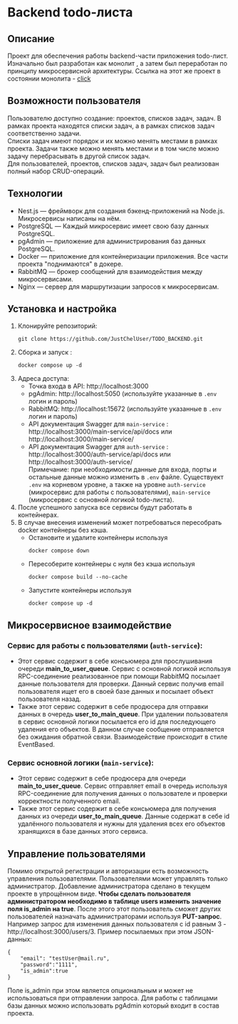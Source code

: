 # Backend todo-листа
## Описание
Проект для обеспечения работы backend-части приложения todo-лист. Изначально был разработан как монолит , а затем был переработан по принципу микросервисной архитектуры.
Ссылка на этот же проект в состоянии монолита - [click](https://github.com/JustChelUser/TODO_BACKEND_M)
## Возможности пользователя
Пользователю доступно создание: проектов, списков задач, задач. В рамках проекта находятся списки задач, а в рамках списков задач соответственно задачи.<br>
Списки задач имеют порядок и их можно менять местами в рамках проекта. Задачи также можно менять местами и в том числе можно задачу перебрасывать в другой список задач.<br>
Для пользователей, проектов, списков задач, задач был реализован полный набор CRUD-операций.
## Технологии
   - Nest.js — фреймворк для создания бэкенд-приложений на Node.js. Микросервисы написаны на нём.
   - PostgreSQL — Каждый микросервис имеет свою базу данных PostgreSQL.
   - pgAdmin  —  приложение для администрирования баз данных PostgreSQL.
   - Docker — приложение для контейнеризации приложения. Все части проекта "поднимаются" в докере.
   - RabbitMQ — брокер сообщений для взаимодействия между микросервисами.
   - Nginx — сервер для маршрутизации запросов к микросервисам.
## Установка и настройка
   1. Клонируйте репозиторий:
      ```
      git clone https://github.com/JustChelUser/TODO_BACKEND.git
      ```
   2. Сборка и запуск :
       ```
      docker compose up -d
      ```
   3. Адреса доступа:
      - Точка входа в API: http://localhost:3000
      - pgAdmin: http://localhost:5050 (используйте указанные в `.env` логин и пароль)
      - RabbitMQ: http://localhost:15672 (используйте указанные в `.env` логин и пароль)
      - API документация Swagger для `main-service` : http://localhost:3000/main-service/api/docs или http://localhost:3000/main-service/
      - API документация Swagger для `auth-service` : http://localhost:3000/auth-service/api/docs или http://localhost:3000/auth-service/<br>
     Примечание: при необходимости данные для входа, порты и остальные данные можно изменить в `.env` файле. Существуект `.env` на корневом уровне, а также на уровне `auth-service` (микросервис для работы с пользователями), `main-service` (микросервис с основной логикой todo-листа).
5. После успешного запуска все сервисы будут работать в контейнерах.
6. В случае внесения изменений может потребоваться пересобрать docker контейнеры без кэша.
      - Остановите и удалите контейнеры используя        
        ```
        docker compose down
        ```
      - Пересоберите контейнеры с нуля без кэша используя 
        ```
        docker compose build --no-cache
        ```
      - Запустите контейнеры используя 
        ```
        docker compose up -d
        ```

## Микросервисное взаимодействие

### Сервис для работы с пользователями (`auth-service`):
- Этот сервис содержит в себе консьюмера для прослушивания очереди **main_to_user_queue**. Сервис с основной логикой используя RPC-соединение реализованное при помощи RabbitMQ посылает данные пользователя для проверки. Данный сервис получив email пользователя ищет его в своей базе данных и посылает объект пользователя назад. 
- Также этот сервис содержит в себе продюсера для отправки данных в очередь **user_to_main_queue**. При удалении пользователя в сервис основной логики посылается его id для последующего удаления его объектов. В данном случае сообщение отправляется без ожидания обратной связи. Взаимодействие происходит в стиле EventBased.

### Сервис основной логики (`main-service`):
- Этот сервис содержит в себе продюсера для очереди **main_to_user_queue**. Сервис отправляет email в очередь используя RPC-соединение для получения данных о пользователе и проверки корректности полученного email.
- Также этот сервис содержит в себе консьюмера для получения данных из очереди **user_to_main_queue**. Данные содержат в себе id удалённого пользователя и нужны для удаления всех его объектов хранящихся в базе данных этого сервиса.

## Управление пользователями
Помимо открытой регистрации и авторизации есть возможность управления пользователями. Пользователями может управлять только администратор. Добавление администратора сделано в текущем проекте в упрощённом виде. **Чтобы сделать пользователя администратором необходимо в таблице users изменить значение поля is_admin на true**. После этого этот пользователь сможет других пользователей назначать администраторами используя **PUT-запрос**. Например запрос для изменения данных пользователя с id равным 3 -  http://localhost:3000/users/3. Пример посылаемых при этом JSON-данных:
```
{
    "email": "testUser@mail.ru",
    "password":"1111",
    "is_admin":true
}
```
Поле is_admin при этом является опциональным и может не использоваться при отправлении запроса. Для работы с таблицами базы данных можно использовать pgAdmin который входит в состав проекта.
